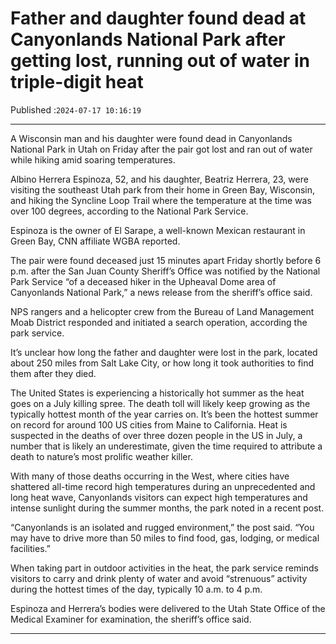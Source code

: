 # Father and daughter found dead at Canyonlands National Park after getting lost, running out of water in triple-digit heat

Published :`2024-07-17 10:16:19`

---

A Wisconsin man and his daughter were found dead in Canyonlands National Park in Utah on Friday after the pair got lost and ran out of water while hiking amid soaring temperatures.

Albino Herrera Espinoza, 52, and his daughter, Beatriz Herrera, 23, were visiting the southeast Utah park from their home in Green Bay, Wisconsin, and hiking the Syncline Loop Trail where the temperature at the time was over 100 degrees, according to the National Park Service.

Espinoza is the owner of El Sarape, a well-known Mexican restaurant in Green Bay, CNN affiliate WGBA reported.

The pair were found deceased just 15 minutes apart Friday shortly before 6 p.m. after the San Juan County Sheriff’s Office was notified by the National Park Service “of a deceased hiker in the Upheaval Dome area of Canyonlands National Park,” a news release from the sheriff’s office said.

NPS rangers and a helicopter crew from the Bureau of Land Management Moab District responded and initiated a search operation, according the park service.

It’s unclear how long the father and daughter were lost in the park, located about 250 miles from Salt Lake City, or how long it took authorities to find them after they died.

The United States is experiencing a historically hot summer as the heat goes on a July killing spree. The death toll will likely keep growing as the typically hottest month of the year carries on. It’s been the hottest summer on record for around 100 US cities from Maine to California. Heat is suspected in the deaths of over three dozen people in the US in July, a number that is likely an underestimate, given the time required to attribute a death to nature’s most prolific weather killer.

With many of those deaths occurring in the West, where cities have shattered all-time record high temperatures during an unprecedented and long heat wave, Canyonlands visitors can expect high temperatures and intense sunlight during the summer months, the park noted in a recent post.

“Canyonlands is an isolated and rugged environment,” the post said. “You may have to drive more than 50 miles to find food, gas, lodging, or medical facilities.”

When taking part in outdoor activities in the heat, the park service reminds visitors to carry and drink plenty of water and avoid “strenuous” activity during the hottest times of the day, typically 10 a.m. to 4 p.m.

Espinoza and Herrera’s bodies were delivered to the Utah State Office of the Medical Examiner for examination, the sheriff’s office said.

---

